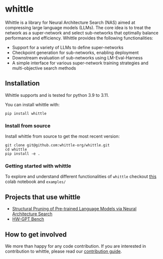 # whittle

Whittle is a library for Neural Architecture Search (NAS) aimed at compressing large language models (LLMs). The core idea is to treat the network as a super-network and select sub-networks that optimally balance performance and efficiency. Whittle provides the following functionalities:

- Support for a variety of LLMs to define super-networks
- Checkpoint generation for sub-networks, enabling deployment
- Downstream evaluation of sub-networks using LM-Eval-Harness
- A simple interface for various super-network training strategies and multi-objective search methods

## Installation

Whittle supports and is tested for python 3.9 to 3.11. 

You can install whittle with: 
```
pip install whittle
```


### Install from source  

Install whittle from source to get the most recent version:
```
git clone git@github.com:whittle-org/whittle.git
cd whittle
pip install -e .
```
### Getting started with whittle  

To explore and understand different functionalities of ```whittle``` checkout [this](https://colab.research.google.com/drive/1i_FjIf_qCTJFcp0emOHX9E6I6j6kkIcH?usp=sharing) colab notebook and ```examples/```

## Projects that use whittle

- [Structural Pruning of Pre-trained Language Models via Neural Architecture Search](https://github.com/whittle-org/plm_pruning)
- [HW-GPT Bench](https://github.com/automl/HW-GPT-Bench)

## How to get involved

We more than happy for any code contribution. If you are interested in contribution to whittle, 
please read our [contribution guide](CONTRIBUTING.md).